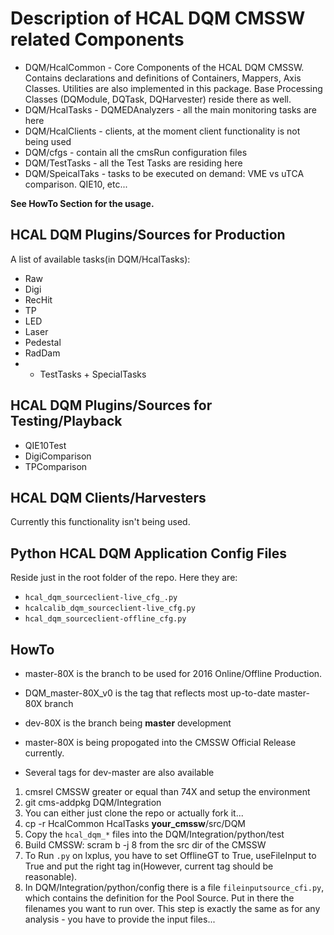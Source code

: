 # Description of HCAL DQM CMSSW related Components
* DQM/HcalCommon - Core Components of the HCAL DQM CMSSW. Contains declarations and definitions of Containers, Mappers, Axis Classes. Utilities are also implemented in this package. Base Processing Classes (DQModule, DQTask, DQHarvester) reside there as well.
* DQM/HcalTasks - DQMEDAnalyzers - all the main monitoring tasks are here
* DQM/HcalClients - clients, at the moment client functionality is not being used
* DQM/cfgs - contain all the cmsRun configuration files
* DQM/TestTasks - all the Test Tasks are residing here
* DQM/SpeicalTaks - tasks to be executed on demand: VME vs uTCA comparison. QIE10, etc...

**See HowTo Section for the usage.**

## HCAL DQM Plugins/Sources for Production
A list of available tasks(in DQM/HcalTasks):
* Raw
* Digi
* RecHit
* TP
* LED
* Laser
* Pedestal
* RadDam
* + TestTasks + SpecialTasks

## HCAL DQM Plugins/Sources for Testing/Playback
* QIE10Test
* DigiComparison
* TPComparison

## HCAL DQM Clients/Harvesters
Currently this functionality isn't being used.

## Python HCAL DQM Application Config Files
Reside just in the root folder of the repo. Here they are:
* `hcal_dqm_sourceclient-live_cfg_.py`
* `hcalcalib_dqm_sourceclient-live_cfg.py`
* `hcal_dqm_sourceclient-offline_cfg.py`

## HowTo
* master-80X is the branch to be used for 2016 Online/Offline Production.
* DQM_master-80X_v0 is the tag that reflects most up-to-date master-80X branch

* dev-80X is the branch being **master** development
* master-80X is being propogated into the CMSSW Official Release currently.
* Several tags for dev-master are also available

1. cmsrel CMSSW greater or equal than 74X and setup the environment
2. git cms-addpkg DQM/Integration
3. You can either just clone the repo or actually fork it...
4. cp -r HcalCommon HcalTasks **your_cmssw**/src/DQM
5. Copy the `hcal_dqm_*` files into the DQM/Integration/python/test
6. Build CMSSW: scram b -j 8 from the src dir of the CMSSW
7. To Run `.py` on lxplus, you have to set OfflineGT to True,
useFileInput to True and put the right tag in(However, current tag should be reasonable).
8. In DQM/Integration/python/config there is a file `fileinputsource_cfi.py`, which 
contains the definition for the Pool Source. Put in there the filenames you want to run over. This step is exactly the same as for any analysis - you have to 
provide the input files...





